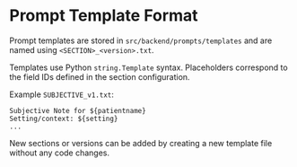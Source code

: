 # Prompt Template Format

Prompt templates are stored in `src/backend/prompts/templates` and are named using
`<SECTION>_<version>.txt`.

Templates use Python `string.Template` syntax. Placeholders correspond to the
field IDs defined in the section configuration.

Example `SUBJECTIVE_v1.txt`:

```
Subjective Note for ${patientname}
Setting/context: ${setting}
...
```

New sections or versions can be added by creating a new template file without any
code changes.
